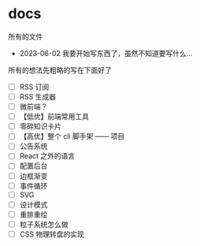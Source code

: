 # docs
所有的文件

- 2023-06-02 我要开始写东西了，虽然不知道要写什么...

所有的想法先粗略的写在下面好了

- [ ] RSS 订阅
- [ ] RSS 生成器
- [ ] 微前端？
- [ ] 【低优】前端常用工具
- [ ] 零碎知识卡片
- [ ] 【高优】整个 cli 脚手架 —— 项目
- [ ] 公告系统
- [ ] React 之外的语言
- [ ] 配置后台
- [ ] 边框渐变
- [ ] 事件循环
- [ ] SVG
- [ ] 设计模式
- [ ] 重排重绘
- [ ] 粒子系统怎么做
- [ ] CSS 物理转盘的实现
